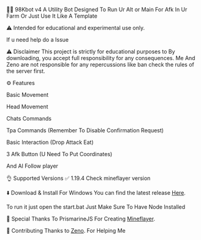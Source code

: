 🕵️‍♂️ 98Kbot v4
A Utility Bot Designed To Run Ur Alt or Main For Afk In Ur Farm Or Just Use It Like A Template

⚠️ Intended for educational and experimental use only.

If u need help do a Issue


⚠️ Disclaimer
This project is strictly for educational purposes to By downloading, you accept full responsibility for any consequences. Me And Zeno are not responsible for any repercussions like ban check the rules of the server first.



⚙️ Features

Basic Movement

Head Movement 

Chats Commands

Tpa Commands (Remember To Disable Confirmation Request)

Basic Interaction (Drop Attack Eat)

3 Afk Button (U Need To Put Coordinates) 

And AI Follow player



👌 Supported Versions
✅ 1.19.4 Check mineflayer version

⬇️ Download & Install
For Windows
You can find the latest release [Here](https://github.com/VinoFFR/AFKMinecraftBot/releases/).

To run it just open the start.bat
Just Make Sure To Have Node Installed

🙏 Special Thanks
To PrismarineJS For Creating [Mineflayer](https://github.com/PrismarineJS/mineflayer).


💁 Contributing
Thanks to [Zeno](https://github.com/zeno98k). For Helping Me 

